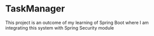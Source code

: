 # TaskManager
This project is an outcome of my learning of Spring Boot where I am integrating this system with Spring Security module
